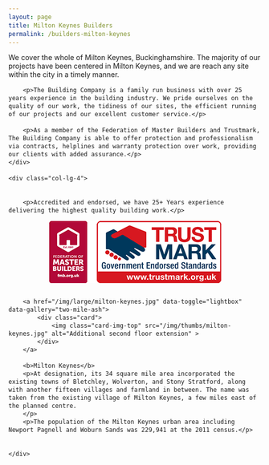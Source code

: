 ```yaml
---
layout: page
title: Milton Keynes Builders
permalink: /builders-milton-keynes
---
```


<div class="row">
    <div class="col-lg-8">
        <p>We cover the whole of Milton Keynes, Buckinghamshire. The majority of our projects have been centered in Milton Keynes, and we are reach any site within the city in a timely manner.</p>
        
        <p>The Building Company is a family run business with over 25 years experience in the building industry. We pride ourselves on the quality of our work, the tidiness of our sites, the efficient running of our projects and our excellent customer service.</p>

        <p>As a member of the Federation of Master Builders and Trustmark, The Building Company is able to offer protection and professionalism via contracts, helplines and warranty protection over work, providing our clients with added assurance.</p>
    </div>

    <div class="col-lg-4">


        <p>Accredited and endorsed, we have 25+ Years experience delivering the highest quality building work.</p>

<div class="col-10 offset-1 col-lg-10 offset-lg-1 col-xl-8 offset-xl-2">
<a href="http://www.trustmark.org.uk/company-details?OrganisationPublicId=1193232&amp;id=12930">
<img src="/img/accreditations.png" class="img-fluid" style="    text-align: center;
    margin: auto;
    display: block;
   margin-bottom:2em;
    }"></a>
   </div>

 
        <a href="/img/large/milton-keynes.jpg" data-toggle="lightbox" data-gallery="two-mile-ash">
            <div class="card">
                <img class="card-img-top" src="/img/thumbs/milton-keynes.jpg" alt="Additional second floor extension" >
            </div>
        </a>

        <b>Milton Keynes</b>
        <p>At designation, its 34 square mile area incorporated the existing towns of Bletchley, Wolverton, and Stony Stratford, along with another fifteen villages and farmland in between. The name was taken from the existing village of Milton Keynes, a few miles east of the planned centre. 
        </p>
        <p>The population of the Milton Keynes urban area including Newport Pagnell and Woburn Sands was 229,941 at the 2011 census.</p>
        

    </div>
</div>